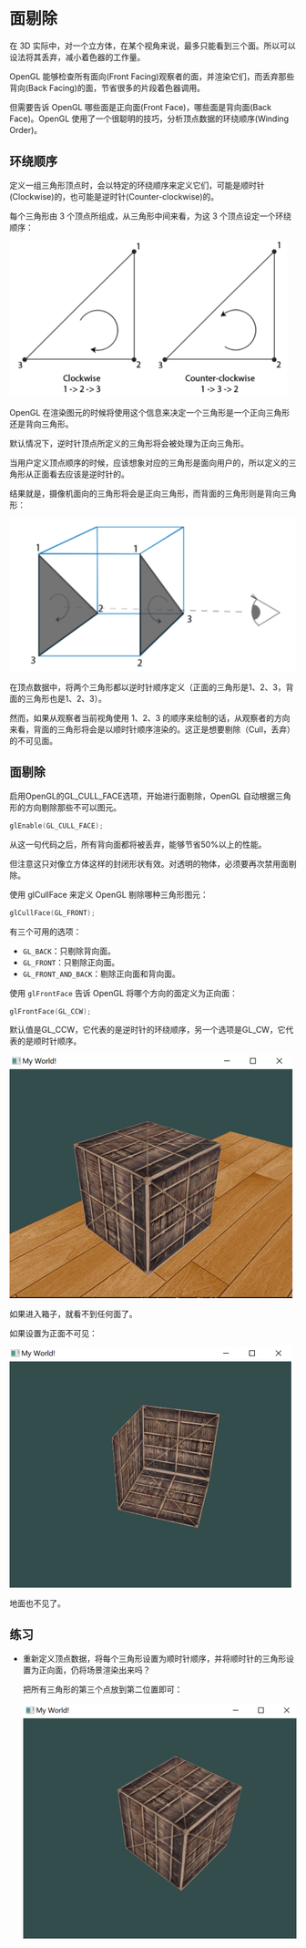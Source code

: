 # 面剔除

在 3D 实际中，对一个立方体，在某个视角来说，最多只能看到三个面。所以可以设法将其丢弃，减小着色器的工作量。

OpenGL 能够检查所有面向(Front Facing)观察者的面，并渲染它们，而丢弃那些背向(Back Facing)的面，节省很多的片段着色器调用。

但需要告诉 OpenGL 哪些面是正向面(Front Face)，哪些面是背向面(Back Face)。OpenGL 使用了一个很聪明的技巧，分析顶点数据的环绕顺序(Winding Order)。



## 环绕顺序

定义一组三角形顶点时，会以特定的环绕顺序来定义它们，可能是顺时针(Clockwise)的，也可能是逆时针(Counter-clockwise)的。

每个三角形由 3 个顶点所组成，从三角形中间来看，为这 3 个顶点设定一个环绕顺序：

<img src="pics/4-面剔除.assets/image-20230124001842626.png" alt="image-20230124001842626" style="zoom:50%;" />

OpenGL 在渲染图元的时候将使用这个信息来决定一个三角形是一个正向三角形还是背向三角形。

默认情况下，逆时针顶点所定义的三角形将会被处理为正向三角形。

当用户定义顶点顺序的时候，应该想象对应的三角形是面向用户的，所以定义的三角形从正面看去应该是逆时针的。

结果就是，摄像机面向的三角形将会是正向三角形，而背面的三角形则是背向三角形：

<img src="pics/4-面剔除.assets/image-20230124002030768.png" alt="image-20230124002030768" style="zoom:50%;" />

在顶点数据中，将两个三角形都以逆时针顺序定义（正面的三角形是1、2、3，背面的三角形也是1、2、3）。

然而，如果从观察者当前视角使用 1、2、3 的顺序来绘制的话，从观察者的方向来看，背面的三角形将会是以顺时针顺序渲染的。这正是想要剔除（Cull，丢弃）的不可见面。



## 面剔除

启用OpenGL的GL_CULL_FACE选项，开始进行面剔除，OpenGL 自动根据三角形的方向剔除那些不可以图元。

````c++
glEnable(GL_CULL_FACE);
````

从这一句代码之后，所有背向面都将被丢弃，能够节省50%以上的性能。

但注意这只对像立方体这样的封闭形状有效。对透明的物体，必须要再次禁用面剔除。

使用 glCullFace 来定义 OpenGL 剔除哪种三角形图元：

````c++
glCullFace(GL_FRONT);
````

有三个可用的选项：

- `GL_BACK`：只剔除背向面。
- `GL_FRONT`：只剔除正向面。
- `GL_FRONT_AND_BACK`：剔除正向面和背向面。

使用 `glFrontFace` 告诉 OpenGL 将哪个方向的面定义为正向面：

````c++
glFrontFace(GL_CCW);
````

默认值是GL_CCW，它代表的是逆时针的环绕顺序，另一个选项是GL_CW，它代表的是顺时针顺序。

<img src="pics/4-面剔除.assets/image-20230124004234392.png" alt="image-20230124004234392" style="zoom:50%;" />

如果进入箱子，就看不到任何面了。

如果设置为正面不可见：

<img src="pics/4-面剔除.assets/image-20230124004359174.png" alt="image-20230124004359174" style="zoom:50%;" />

地面也不见了。



## 练习

- 重新定义顶点数据，将每个三角形设置为顺时针顺序，并将顺时针的三角形设置为正向面，仍将场景渲染出来吗？

  把所有三角形的第三个点放到第二位置即可：

  <img src="pics/4-面剔除.assets/image-20230124005837573.png" alt="image-20230124005837573" style="zoom:50%;" />